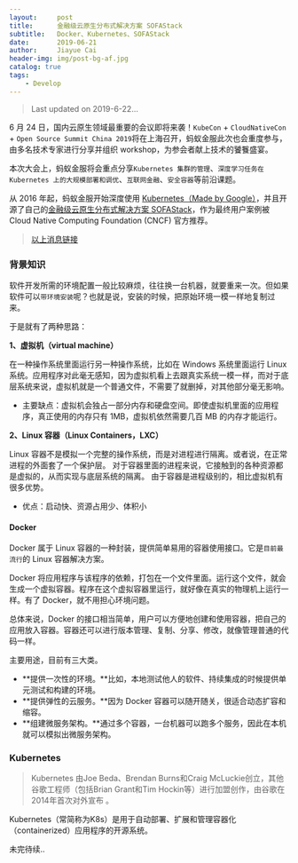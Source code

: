 ```yaml
---
layout:     post
title:      金融级云原生分布式解决方案 SOFAStack
subtitle:   Docker、Kubernetes、SOFAStack
date:       2019-06-21
author:     Jiayue Cai
header-img: img/post-bg-af.jpg
catalog: true
tags:
    - Develop
---
```



> Last updated on 2019-6-22...

6 月 24 日，国内云原生领域最重要的会议即将来袭！`KubeCon` + `CloudNativeCon` + `Open Source Summit China 2019`将在上海召开，蚂蚁金服此次也会重度参与，由多名技术专家进行分享并组织 workshop，为参会者献上技术的饕餮盛宴。

本次大会上，蚂蚁金服将会重点分享`Kubernetes 集群的管理`、`深度学习任务在 Kubernetes 上的大规模部署和调优`、`互联网金融`、`安全容器`等前沿课题。

从 2016 年起，蚂蚁金服开始深度使用 [Kubernetes（Made by Google）](https://kubernetes.io/zh/)，并且开源了自己的[金融级云原生分布式解决方案 SOFAStack](https://tech.antfin.com/sofa)，作为最终用户案例被 Cloud Native Computing Foundation (CNCF) 官方推荐。

> [以上消息链接](https://mp.weixin.qq.com/s/fm6A4RnVZv6Ts44Z4A5nig)

### 背景知识

软件开发所需的环境配置一般比较麻烦，往往换一台机器，就要重来一次。但如果软件可以`带环境安装`呢？也就是说，安装的时候，把原始环境一模一样地复制过来。

于是就有了两种思路：

**1、虚拟机（virtual machine）**

在一种操作系统里面运行另一种操作系统，比如在 Windows 系统里面运行 Linux 系统。应用程序对此毫无感知，因为虚拟机看上去跟真实系统一模一样，而对于底层系统来说，虚拟机就是一个普通文件，不需要了就删掉，对其他部分毫无影响。
- 主要缺点：虚拟机会独占一部分内存和硬盘空间。即使虚拟机里面的应用程序，真正使用的内存只有 1MB，虚拟机依然需要几百 MB 的内存才能运行。

**2、Linux 容器（Linux Containers，LXC）**

Linux 容器不是模拟一个完整的操作系统，而是对进程进行隔离。或者说，在正常进程的外面套了一个保护层。
对于容器里面的进程来说，它接触到的各种资源都是虚拟的，从而实现与底层系统的隔离。
由于容器是进程级别的，相比虚拟机有很多优势。
- 优点：启动快、资源占用少、体积小

#### Docker

Docker 属于 Linux 容器的一种封装，提供简单易用的容器使用接口。它是`目前最流行`的 Linux 容器解决方案。

Docker 将应用程序与该程序的依赖，打包在一个文件里面。运行这个文件，就会生成一个虚拟容器。程序在这个虚拟容器里运行，就好像在真实的物理机上运行一样。有了 Docker，就不用担心环境问题。

总体来说，Docker 的接口相当简单，用户可以方便地创建和使用容器，把自己的应用放入容器。容器还可以进行版本管理、复制、分享、修改，就像管理普通的代码一样。

主要用途，目前有三大类。
- **提供一次性的环境。**比如，本地测试他人的软件、持续集成的时候提供单元测试和构建的环境。
- **提供弹性的云服务。**因为 Docker 容器可以随开随关，很适合动态扩容和缩容。
- **组建微服务架构。**通过多个容器，一台机器可以跑多个服务，因此在本机就可以模拟出微服务架构。

### Kubernetes

> Kubernetes 由Joe Beda、Brendan Burns和Craig McLuckie创立，其他谷歌工程师（包括Brian Grant和Tim Hockin等）进行加盟创作，由谷歌在2014年首次对外宣布 。

Kubernetes（常简称为K8s）是用于自动部署、扩展和管理容器化（containerized）应用程序的开源系统。

未完待续..


